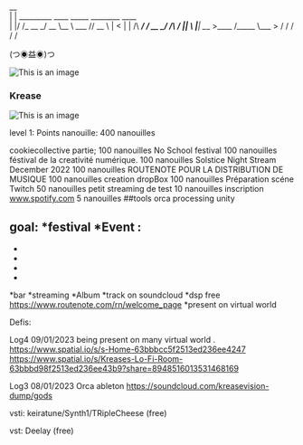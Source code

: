 

 __                                         
|  | _________   ____ _____  ________ ____  
|  |/ /\_  __ \_/ __ \\__  \ \___   // __ \ 
|    <  |  | \/\  ___/ / __ \_/    /\  ___/ 
|__|_ \ |__|    \___  >____  /_____ \\___  >
     \/             \/     \/      \/    \/ 

(つ◉益◉)つ


![This is an image](https://myoctocat.com/assets/images/base-octocat.svg)
### Krease
![This is an image]([[https://myoctocat.com/assets/images/base-octocat.svg](https://scontent-cdt1-1.xx.fbcdn.net/v/t39.30808-6/274332014_5277218398964102_8297495416610704222_n.jpg?_nc_cat=105&ccb=1-7&_nc_sid=e3f864&_nc_ohc=jyyMRQhAbg0AX_RPU-1&tn=JccsvCW0h8j7PqIG&_nc_ht=scontent-cdt1-1.xx&oh=00_AfD58Z79p7K7lpch6yuhQcd6jr2HDzEfJR1UCBRV4AMrvA&oe=63C25C95)](https://i1.sndcdn.com/avatars-3Iy0eU8EYVTrtadW-II1gkQ-t500x500.jpg))


level  1: 
Points nanouille: 400 nanouilles

cookiecollective partie;                  100 nanouilles
No School festival                        100 nanouilles
féstival de la creativité numérique.      100 nanouilles
Solstice Night Stream December 2022       100 nanouilles
ROUTENOTE POUR LA DISTRIBUTION DE MUSIQUE  100 nanouilles
creation dropBox                           100 nanouilles
Préparation scéne Twitch                    50 nanouilles
petit streaming de test                     10 nanouilles
inscription  www.spotify.com                5 nanouilles
##tools
orca
processing
unity


goal:
*festival
*Event :
-
-
-
-
-

*bar
*streaming
*Album
*track on soundcloud
*dsp free  https://www.routenote.com/rn/welcome_page
*present on  virtual world


Defis:






Log4 09/01/2023
being present on many virtual world .
https://www.spatial.io/s/s-Home-63bbbcc5f2513ed236ee4247
https://www.spatial.io/s/Kreases-Lo-Fi-Room-63bbbd98f2513ed236ee43b9?share=8948516013531468169

Log3 08/01/2023
Orca ableton
https://soundcloud.com/kreasevision-dump/gods    

vsti:
keiratune/Synth1/TRipleCheese  (free)

vst: Deelay (free)
